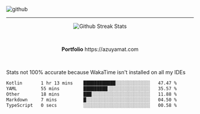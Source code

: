 ![github](https://media.discordapp.net/attachments/881363147364118528/1142610121697021952/background.png?width=1000&height=300)<br>
___
<p align="center">
  <img alt="Github Streak Stats" src="https://streak-stats.demolab.com?user=Azuyamat&theme=transparent&hide_border=true"/>
</p><br>
<p align="center">
      <strong>Portfolio</strong> https://azuyamat.com
</p><br>

Stats not 100% accurate because WakaTime isn't installed on all my IDEs
<!--START_SECTION:waka-->

```txt
Kotlin       1 hr 13 mins    ████████████░░░░░░░░░░░░░   47.47 %
YAML         55 mins         █████████░░░░░░░░░░░░░░░░   35.57 %
Other        18 mins         ███░░░░░░░░░░░░░░░░░░░░░░   11.88 %
Markdown     7 mins          █░░░░░░░░░░░░░░░░░░░░░░░░   04.50 %
TypeScript   0 secs          ░░░░░░░░░░░░░░░░░░░░░░░░░   00.58 %
```

<!--END_SECTION:waka-->
